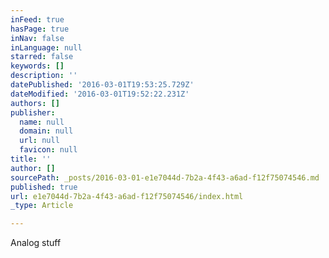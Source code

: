 ```yaml
---
inFeed: true
hasPage: true
inNav: false
inLanguage: null
starred: false
keywords: []
description: ''
datePublished: '2016-03-01T19:53:25.729Z'
dateModified: '2016-03-01T19:52:22.231Z'
authors: []
publisher:
  name: null
  domain: null
  url: null
  favicon: null
title: ''
author: []
sourcePath: _posts/2016-03-01-e1e7044d-7b2a-4f43-a6ad-f12f75074546.md
published: true
url: e1e7044d-7b2a-4f43-a6ad-f12f75074546/index.html
_type: Article

---
```

Analog stuff